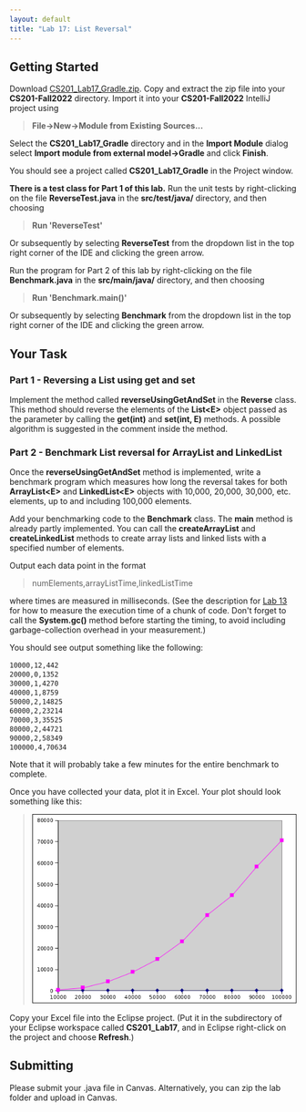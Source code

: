 ```yaml
---
layout: default
title: "Lab 17: List Reversal"
---
```


## Getting Started

Download [CS201\_Lab17\_Gradle.zip](CS201_Lab17_Gradle.zip). Copy and extract the zip file into your **CS201-Fall2022** directory. Import it into your **CS201-Fall2022** IntelliJ project using

> **File&rarr;New&rarr;Module from Existing Sources...**

Select the **CS201\_Lab17\_Gradle** directory and in the **Import Module** dialog select **Import module from external model&rarr;Gradle** and click **Finish**.

You should see a project called **CS201\_Lab17\_Gradle** in the Project window.

**There is a test class for Part 1 of this lab.** Run the unit tests by right-clicking on the file **ReverseTest.java** in the **src/test/java/** directory, and then choosing

> **Run 'ReverseTest'**

Or subsequently by selecting **ReverseTest** from the dropdown list in the top right corner of the IDE and clicking the green arrow.

Run the program for Part 2 of this lab by right-clicking on the file **Benchmark.java** in the **src/main/java/** directory, and then choosing

> **Run 'Benchmark.main()'**

Or subsequently by selecting **Benchmark** from the dropdown list in the top right corner of the IDE and clicking the green arrow.

## Your Task

### Part 1 - Reversing a List using get and set

Implement the method called **reverseUsingGetAndSet** in the **Reverse** class. This method should reverse the elements of the **List&lt;E&gt;** object passed as the parameter by calling the **get(int)** and **set(int, E)** methods. A possible algorithm is suggested in the comment inside the method.

### Part 2 - Benchmark List reversal for ArrayList and LinkedList

Once the **reverseUsingGetAndSet** method is implemented, write a benchmark program which measures how long the reversal takes for both **ArrayList&lt;E&gt;** and **LinkedList&lt;E&gt;** objects with 10,000, 20,000, 30,000, etc. elements, up to and including 100,000 elements.

Add your benchmarking code to the **Benchmark** class. The **main** method is already partly implemented. You can call the **createArrayList** and **createLinkedList** methods to create array lists and linked lists with a specified number of elements.

Output each data point in the format

> numElements,arrayListTime,linkedListTime

where times are measured in milliseconds. (See the description for [Lab 13](lab13.html) for how to measure the execution time of a chunk of code. Don't forget to call the **System.gc()** method before starting the timing, to avoid including garbage-collection overhead in your measurement.)

You should see output something like the following:

    10000,12,442
    20000,0,1352
    30000,1,4270
    40000,1,8759
    50000,2,14825
    60000,2,23214
    70000,3,35525
    80000,2,44721
    90000,2,58349
    100000,4,70634

Note that it will probably take a few minutes for the entire benchmark to complete.

Once you have collected your data, plot it in Excel. Your plot should look something like this:

> ![image](images/lab17/benchPlot.png)

Copy your Excel file into the Eclipse project. (Put it in the subdirectory of your Eclipse workspace called **CS201\_Lab17**, and in Eclipse right-click on the project and choose **Refresh**.)

## Submitting

Please submit your .java file in Canvas. Alternatively, you can zip the lab folder and upload in Canvas.

<!--

When you are done, submit the lab to the Marmoset server using the Terminal window in IntelliJ (click **Terminal** at the bottom left of the IDE). Navigate to the directory using

<pre>
$ <b>cd CS201_Lab08_Gradle</b>
CS201-Spring2023/CS201_Lab08_Gradle
$ <b>make submit</b>
</pre>

Enter your [Marmoset](https://cs.ycp.edu/marmoset) username and password, if successful you should see

<pre>
######################################################################
              >>>>>>>> Successful submission! <<<<<<<<<

Make sure that you log into the marmoset server to manually
check that the files you submitted are correct.

Details:

         Semester:   Fall 2022
         Course:     CS 201
         Assignment: lab08

######################################################################
</pre>
-->